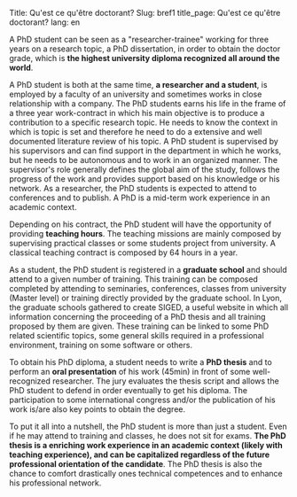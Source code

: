 Title: Qu'est ce qu'être doctorant? 
Slug: bref1 
title_page:  Qu'est ce qu'être doctorant?
lang: en





A PhD student can be seen as a "researcher-trainee" working for three years on a research topic, a PhD dissertation, in order to obtain the doctor grade, which is __the highest university diploma recognized all around the world__.

A PhD student is both at the same time, __a researcher and a student__, is employed by a faculty of an university and sometimes works in close relationship with a company. The PhD students earns his life in the frame of a three year work-contract in which his main objective is to produce a contribution to a specific research topic. He needs to know the context in which is topic is set and therefore he need to do a extensive and well documented literature review of his topic. A PhD student is supervised by his supervisors and can find support in the department in which he works, but he needs to be autonomous and to work in an organized manner. The supervisor's role generally defines the global aim of the study, follows the progress of the work and provides support based on his knowledge or his network. As a researcher, the PhD students is expected to attend to conferences and to publish. A PhD is a mid-term work experience in an academic context.

Depending on his contract, the PhD student will have the opportunity of providing __teaching hours__. The teaching missions are mainly composed by supervising practical classes or some students project from university. A classical teaching contract is composed by 64 hours in a  year.

As a student, the PhD student is registered in a __graduate school__ and should attend to a given number of training. This training can be composed completed by attending to seminaries, conferences, classes from university (Master level) or training directly provided by the graduate school. In Lyon, the graduate schools gathered to create SIGED, a useful website in which all information concerning the proceeding of a PhD thesis and all training proposed by them are given. These training can be linked to some PhD related scientific topics, some general skills required in a professional environment, training on some software or others.

To obtain his PhD diploma, a student needs to write a __PhD thesis__ and to perform an __oral presentation__ of his work (45min) in front of some well-recognized researcher. The jury evaluates the thesis script and allows the PhD student to defend in order eventually to get his diploma. The participation to some international congress and/or the publication of his work is/are also key points to obtain the degree.

To put it all into a nutshell, the PhD student is more than just a student. Even if he may attend to training and classes, he does not sit for exams. __The PhD thesis is a enriching work experience in an academic context (likely with teaching experience), and can be capitalized regardless of the future professional orientation of the candidate__. The PhD thesis is also the chance to comfort drastically ones technical competences and to enhance his professional network.
